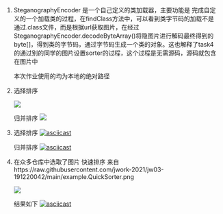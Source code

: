 1. SteganographyEncoder 是一个自己定义的类加载器，主要功能是
    完成自定义的一个加载类的过程，在findClass方法中，可以看到类字节码的加载不是通过.class文件，而是根据url获取图片，在经过SteganographyEncoder.decodeByteArray()将隐图片进行解码最终得到的byte[]，得到类的字节码，通过字节码生成一个类的对象。这也解释了task4的通过别的同学的图片设置sorter的过程，这个过程是无需源码，源码就包含在图片中


    本次作业使用的均为本地的绝对路径
2. 选择排序

    ![](https://raw.githubusercontent.com/jwork-2021/jw03-Direction-cy/main/S191098026.SelectSorter.png)

    归并排序
    ![](https://raw.githubusercontent.com/jwork-2021/jw03-Direction-cy/main/S191098026.MergeSorter.png)

3. 选择排序
    [![asciicast](https://asciinema.org/a/fcsiUB6Pt2uyDy9BeCjLnkvlr.svg)](https://asciinema.org/a/fcsiUB6Pt2uyDy9BeCjLnkvlr)

    归并排序
    [![asciicast](https://asciinema.org/a/IDP4Fyrq48qACQeIJQKnzTmaT.svg)](https://asciinema.org/a/IDP4Fyrq48qACQeIJQKnzTmaT)

4. 在众多仓库中选取了图片
    快速排序
    来自https://raw.githubusercontent.com/jwork-2021/jw03-191220042/main/example.QuickSorter.png

    ![](https://raw.githubusercontent.com/jwork-2021/jw03-191220042/main/example.QuickSorter.png)

    结果如下
    [![asciicast](https://asciinema.org/a/6RiiDPfVvMHctQPNyPoZ2mmLM.svg)](https://asciinema.org/a/6RiiDPfVvMHctQPNyPoZ2mmLM)


